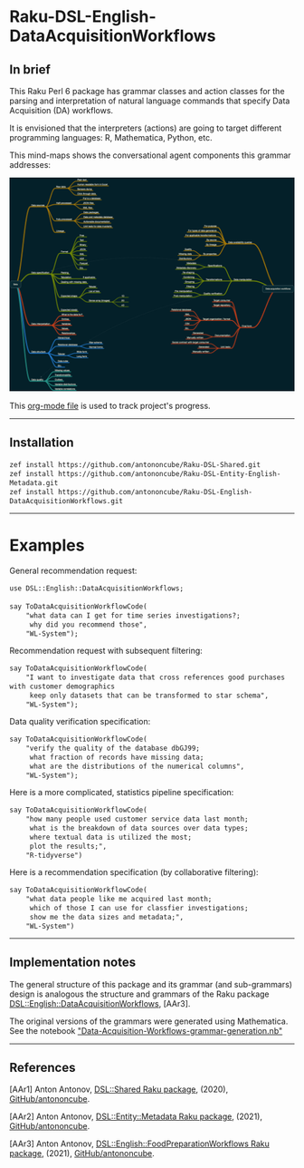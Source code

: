 # Raku-DSL-English-DataAcquisitionWorkflows

## In brief

This Raku Perl 6 package has grammar classes and action classes for the parsing and
interpretation of natural language commands that specify Data Acquisition (DA) workflows.

It is envisioned that the interpreters (actions) are going to target different
programming languages: R, Mathematica, Python, etc.

This mind-maps shows the conversational agent components this grammar addresses:

![MindMap](./org/Data-acquisition-workflows-mind-map.png)

This 
[org-mode file](./org/DataAcquisitionWorkflows.org) 
is used to track project's progress.

------

## Installation

```shell
zef install https://github.com/antononcube/Raku-DSL-Shared.git
zef install https://github.com/antononcube/Raku-DSL-Entity-English-Metadata.git
zef install https://github.com/antononcube/Raku-DSL-English-DataAcquisitionWorkflows.git
```

------

# Examples

General recommendation request:

```perl6
use DSL::English::DataAcquisitionWorkflows;

say ToDataAcquisitionWorkflowCode(
    "what data can I get for time series investigations?;
     why did you recommend those",
    "WL-System");
``` 

Recommendation request with subsequent filtering:

```perl6
say ToDataAcquisitionWorkflowCode(
    "I want to investigate data that cross references good purchases with customer demographics
     keep only datasets that can be transformed to star schema",
    "WL-System");
``` 

Data quality verification specification:

```perl6
say ToDataAcquisitionWorkflowCode(
    "verify the quality of the database dbGJ99;
     what fraction of records have missing data;
     what are the distributions of the numerical columns",
    "WL-System");
``` 

Here is a more complicated, statistics pipeline specification:

```perl6
say ToDataAcquisitionWorkflowCode(
    "how many people used customer service data last month;
     what is the breakdown of data sources over data types;
     where textual data is utilized the most;
     plot the results;", 
    "R-tidyverse")
```

Here is a recommendation specification (by collaborative filtering):

```perl6
say ToDataAcquisitionWorkflowCode(
    "what data people like me acquired last month;
     which of those I can use for classfier investigations;
     show me the data sizes and metadata;", 
    "WL-System")
```

------

## Implementation notes

The general structure of this package and its grammar (and sub-grammars) design is analogous 
the structure and grammars of the Raku package
[DSL::English::DataAcquisitionWorkflows](https://github.com/antononcube/Raku-DSL-English-FoodPreparationWorkflows),
[AAr3].

The original versions of the grammars were generated using Mathematica.
See the notebook 
["Data-Acquisition-Workflows-grammar-generation.nb"]()

------

## References

[AAr1] Anton Antonov,
[DSL::Shared Raku package](https://github.com/antononcube/Raku-DSL-Shared),
(2020),
[GitHub/antononcube](https://github.com/antononcube).

[AAr2] Anton Antonov,
[DSL::Entity::Metadata Raku package](https://github.com/antononcube/Raku-DSL-Entity-Metadata),
(2021),
[GitHub/antononcube](https://github.com/antononcube).

[AAr3] Anton Antonov,
[DSL::English::FoodPreparationWorkflows Raku package](https://github.com/antononcube/Raku-DSL-English-FoodPreparationWorkflows),
(2021),
[GitHub/antononcube](https://github.com/antononcube).
